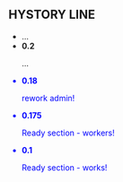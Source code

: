 <style>
    h2{
        font-weight:700;
    }
    .blue{
        color: blue;
    }
</style>

<h2>HYSTORY LINE</h2>

<ul>
    <li>...</li>
    <li>
        <b>0.2</b>
        <p>...</p>
    </li>
    <li class="blue">
        <b>0.18</b>
        <p>rework admin!</p>
    </li>
    <li class="blue">
        <b>0.175</b>
        <p>Ready section - workers!</p>
    </li>
    <li class="blue">
        <b>0.1</b>
        <p>Ready section - works!</p>
    </li>
</ul>


